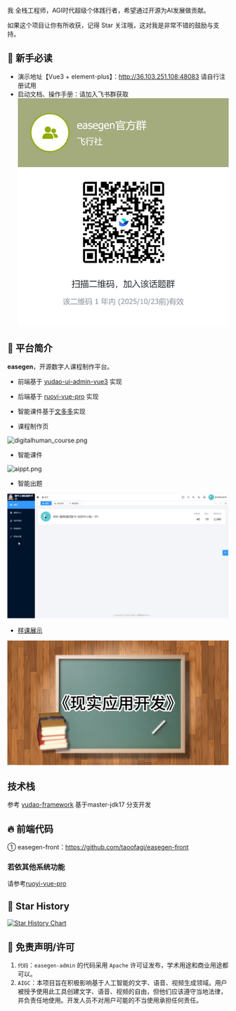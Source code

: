 我 全栈工程师，AGI时代超级个体践行者，希望通过开源为AI发展做贡献。

如果这个项目让你有所收获，记得 Star 关注哦，这对我是非常不错的鼓励与支持。

## 🐶 新手必读

* 演示地址【Vue3 + element-plus】：<http://36.103.251.108:48083> 请自行注册试用
* 启动文档、操作手册：请加入飞书群获取
![飞书](.image%2Fdigitalcourse%2Ffeishu.png)

## 🐯 平台简介

**easegen**，开源数字人课程制作平台。

* 前端基于 [yudao-ui-admin-vue3](https://gitee.com/yudaocode/yudao-ui-admin-vue3) 实现
* 后端基于 [ruoyi-vue-pro](https://gitee.com/zhijiantianya/ruoyi-vue-pro) 实现
* 智能课件基于[文多多](https://docmee.cn?source=u3199)实现

* 课程制作页

![digitalhuman_course.png](.image%2Fdigitalcourse%2Fdigitalhuman_course.gif)

* 智能课件

![aippt.png](.image%2Fdigitalcourse%2Faippt.gif)
* 智能出题

![ai_gen_test.png](.image%2Fdigitalcourse%2Fai_gen_test.gif)

*  [样课展示](https://www.bilibili.com/video/av113088116297160/)

[![B站视频](.image%2Fdigitalcourse%2Fdemo_course.png)](https://www.bilibili.com/video/av113088116297160/)



## 技术栈

参考 [yudao-framework](https://gitee.com/zhijiantianya/ruoyi-vue-pro)
基于master-jdk17 分支开发

## 🔥 前端代码


① easegen-front：<https://github.com/taoofagi/easegen-front>


### 若依其他系统功能
请参考[ruoyi-vue-pro](https://gitee.com/zhijiantianya/ruoyi-vue-pro#-%E5%86%85%E7%BD%AE%E5%8A%9F%E8%83%BD)

## 🌟 Star History

[![Star History Chart](https://api.star-history.com/svg?repos=taoofagi/easegen-admin&type=Date)](https://star-history.com/#taoofagi/easegen-admin&Date)

## 🧾 免责声明/许可

1. `代码`：`easegen-admin` 的代码采用 `Apache` 许可证发布，学术用途和商业用途都可以。
2. `AIGC`：本项目旨在积极影响基于人工智能的文字、语音、视频生成领域。用户被授予使用此工具创建文字、语音、视频的自由，但他们应该遵守当地法律，并负责任地使用。开发人员不对用户可能的不当使用承担任何责任。


